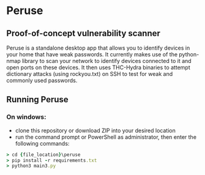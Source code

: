 # Peruse

## Proof-of-concept vulnerability scanner

Peruse is a standalone desktop app that allows you to identify devices in your home that have weak passwords. It currently makes use of the python-nmap library to scan your network to identify devices connected to it and open ports on these devices. It then uses THC-Hydra binaries to attempt dictionary attacks (using rockyou.txt) on SSH to test for weak and commonly used passwords.

## Running Peruse
### On windows:
- clone this repository or download ZIP into your desired location
- run the command prompt or PowerShell as administrator, then enter the following commands:
```rb
> cd {file_location}\peruse
> pip install -r requirements.txt
> python3 main3.py
```
